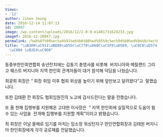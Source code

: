 ```yaml
---
Views:
- '12'
author: Jihee Jeong
date: 2016-12-14 11:07:13
id: 28047
image: /wp-content/uploads/2016/12/2.0-9-e1481731624233.jpg
imagef: 2016-12-28047.jpg
permalink: /%eb%8f%99%ec%a4%91%eb%b6%80%ed%95%9c%ec%9d%b8%ed%9a%8c%ec%97%b0%ed%95%a9-%ec%83%88%ed%95%b4-%ed%81%b0-%eb%b0%9c%ec%a0%84-%eb%8b%a4%ec%a7%90/
title: "\uB3D9\uC911\uBD80\uD55C\uC778\uD68C\uC5F0\uD569, \uC0C8\uD574 \uD070 \uBC1C\
  \uC804 \uB2E4\uC9D0"
---
```


동중부한인회연합회 송년잔치에는 김동기 총영사를 비롯해  버지니아와 메릴랜드 그리고 웨스트 버지니아 지역 한인회 관계자들이 대거 참석해 덕담을 나눴습니다.

최광희 회장은 “ 회장 취임 이후 협회 위상을 높이기 위해 앞만보고 달려왔다”고  말했습니다.

또한 김태환 전 회장도 협회임원진의 노고에 감사드린다는 말을 전했습니다.

또 올 한해 집행부를 지원해온 고대현 이사장은  “ 지역 한인회에 실질적으로 도움이 될 수 있는 사업을  전개해 집행부를 지원할 계획”이라고 밝혔습니다.

최 회장은 이날 올해로 임기를 마치는 임소정 워싱턴지구 한인연합회장과 김태원 버지니아 한인회장에게 각각 공로패를 전달했습니다.

&nbsp;